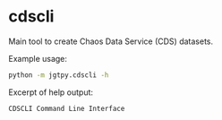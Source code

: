# cdscli

Main tool to create Chaos Data Service (CDS) datasets.

Example usage:
```bash
python -m jgtpy.cdscli -h
```
Excerpt of help output:
```
CDSCLI Command Line Interface
```
